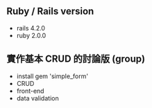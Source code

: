 

## Ruby / Rails version

- rails 4.2.0
- ruby 2.0.0
  
## 實作基本 CRUD 的討論版 (group)

- install gem 'simple_form'
- CRUD
- front-end
- data validation

